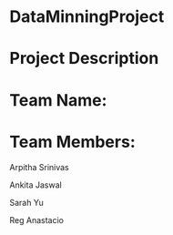 # DataMinningProject

# Project Description

# Team Name:


# Team Members:

Arpitha Srinivas 

Ankita Jaswal 

Sarah Yu 

Reg Anastacio

